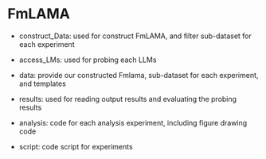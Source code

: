 # FmLAMA

- construct_Data: used for construct FmLAMA, and filter sub-dataset for each experiment

- access_LMs: used for probing each LLMs

- data: provide our constructed Fmlama, sub-dataset for each experiment, and templates

- results: used for reading output results and evaluating the probing results

- analysis: code for each analysis experiment, including figure drawing code

- script: code script for experiments
